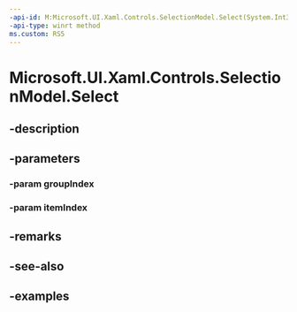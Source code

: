 ```yaml
---
-api-id: M:Microsoft.UI.Xaml.Controls.SelectionModel.Select(System.Int32,System.Int32)
-api-type: winrt method
ms.custom: RS5
---
```


<!-- Method syntax.
public void SelectionModel.Select(Int32 groupIndex, Int32 itemIndex)
-->

# Microsoft.UI.Xaml.Controls.SelectionModel.Select

## -description

## -parameters
### -param groupIndex

### -param itemIndex

## -remarks

## -see-also

## -examples

